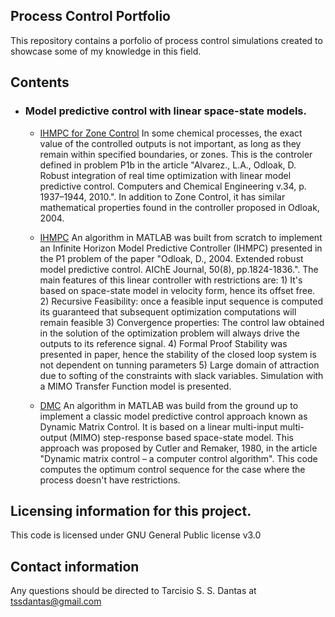 ## Process Control Portfolio

This repository contains a porfolio of process control simulations created to showcase some of my knowledge in this field.

## Contents
- ### Model predictive control with linear space-state models.
    - [IHMPC for Zone Control](https://github.com/tssdantas/ProcessControlPortfolio/tree/main/ZoneControlIHMPC) In some chemical processes, the exact value of the controlled outputs is not important, as long as they remain within specified boundaries, or zones. This is the controler defined in problem P1b in the article "Alvarez., L.A., Odloak, D. Robust integration of real time optimization with linear model predictive control. Computers and Chemical Engineering v.34, p. 1937–1944, 2010.". In addition to Zone Control, it has similar mathematical properties found in the controller proposed in Odloak, 2004.
    
    - [IHMPC](https://github.com/tssdantas/Process_Control_Portfolio/tree/main/IHMPC) An algorithm in MATLAB was built from scratch to implement an Infinite Horizon Model Predictive Controller (IHMPC) presented in the P1 problem of the paper "Odloak, D., 2004. Extended robust model predictive control. AIChE Journal, 50(8), pp.1824-1836.". The main features of this linear controller with restrictions are: 1) It's based on space-state model in velocity form, hence its offset free. 2) Recursive Feasibility: once a feasible input sequence is computed its guaranteed that subsequent optimization computations will remain feasible 3) Convergence properties: The control law obtained in the solution of the optimization problem will always drive the outputs to its reference signal. 4) Formal Proof Stability was presented in paper, hence the stability of the closed loop system is not dependent on tunning parameters 5) Large domain of attraction due to softing of the constraints with slack variables. Simulation with a MIMO Transfer Function model is presented.
    - [DMC](https://github.com/tssdantas/Process_Control_Portfolio/tree/main/DMC) An algorithm in MATLAB was build from the ground up to implement a classic model predictive control approach known as Dynamic Matrix Control. It is based on a linear multi-input multi-output (MIMO) step-response based space-state model. This approach was proposed by Cutler and Remaker, 1980, in the article "Dynamic matrix control – a computer control algorithm". This code computes the optimum control sequence for the case where the process doesn't have restrictions.
             
## Licensing information for this project.

This code is licensed under GNU General Public license v3.0

## Contact information

Any questions should be directed to Tarcisio S. S. Dantas at tssdantas@gmail.com

